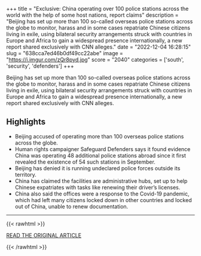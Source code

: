 +++
title = "Exclusive: China operating over 100 police stations across the world with the help of some host nations, report claims"
description = "Beijing has set up more than 100 so-called overseas police stations across the globe to monitor, harass and in some cases repatriate Chinese citizens living in exile, using bilateral security arrangements struck with countries in Europe and Africa to gain a widespread presence internationally, a new report shared exclusively with CNN alleges."
date = "2022-12-04 16:28:15"
slug = "638cca7ed46b0df49cc22abe"
image = "https://i.imgur.com/zQr8pyd.jpg"
score = "2040"
categories = ['south', 'security', 'defenders']
+++

Beijing has set up more than 100 so-called overseas police stations across the globe to monitor, harass and in some cases repatriate Chinese citizens living in exile, using bilateral security arrangements struck with countries in Europe and Africa to gain a widespread presence internationally, a new report shared exclusively with CNN alleges.

## Highlights

- Beijing accused of operating more than 100 overseas police stations across the globe.
- Human rights campaigner Safeguard Defenders says it found evidence China was operating 48 additional police stations abroad since it first revealed the existence of 54 such stations in September.
- Beijing has denied it is running undeclared police forces outside its territory.
- China has claimed the facilities are administrative hubs, set up to help Chinese expatriates with tasks like renewing their driver’s licenses.
- China also said the offices were a response to the Covid-19 pandemic, which had left many citizens locked down in other countries and locked out of China, unable to renew documentation.

---

{{< rawhtml >}}
  <p class="article-category">
    <a target="_blank" href="https://edition.cnn.com/2022/12/04/world/china-overseas-police-stations-intl-cmd/index.html">READ THE ORIGINAL ARTICLE</a>
  </p>
{{< /rawhtml >}}
